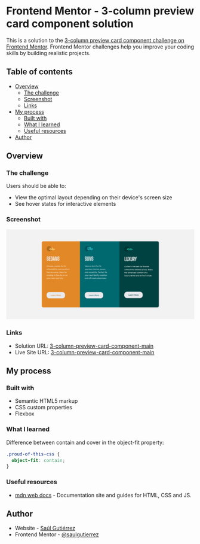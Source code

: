 # Frontend Mentor - 3-column preview card component solution

This is a solution to the [3-column preview card component challenge on Frontend Mentor](https://www.frontendmentor.io/challenges/3column-preview-card-component-pH92eAR2-). Frontend Mentor challenges help you improve your coding skills by building realistic projects. 

## Table of contents

- [Overview](#overview)
  - [The challenge](#the-challenge)
  - [Screenshot](#screenshot)
  - [Links](#links)
- [My process](#my-process)
  - [Built with](#built-with)
  - [What I learned](#what-i-learned)
  - [Useful resources](#useful-resources)
- [Author](#author)


## Overview

### The challenge

Users should be able to:

- View the optimal layout depending on their device's screen size
- See hover states for interactive elements

### Screenshot

![](./screenshot.png)


### Links

- Solution URL: [3-column-preview-card-component-main](https://github.com/saulgutierrez/3-column-preview-card-component-main)
- Live Site URL: [3-column-preview-card-component-main](https://wonderful-pony-4e8082.netlify.app/)

## My process

### Built with

- Semantic HTML5 markup
- CSS custom properties
- Flexbox

### What I learned
Difference between contain and cover in the object-fit property:

```css
.proud-of-this-css {
  object-fit: contain;
}
```

### Useful resources

- [mdn web docs](https://developer.mozilla.org/en-US/docs/Web/CSS) - Documentation site and guides for HTML, CSS and JS.


## Author

- Website - [Saúl Gutiérrez](https://sauladai.netlify.app/)
- Frontend Mentor - [@saulgutierrez](https://www.frontendmentor.io/profile/saulgutierrez)

